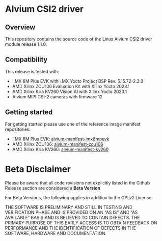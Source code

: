 # Alvium CSI2 driver

## Overview
This repository contains the source code of the Linux Alvium CSI2 driver module release 1.1.0. 

## Compatibility
This release is tested with:
- i.MX 8M Plus EVK with i.MX Yocto Project BSP Rev. 5.15.72-2.2.0
- AMD Xilinx ZCU106 Evaluation Kit with Xilinx Yocto 2023.1
- AMD Xilinx Kria KV260 Vision AI with Xilinx Yocto 2023.1
- Alvium MIPI CSI-2 cameras with firmware 12

## Getting started
For getting started please use one of the reference image manifest repositories:
- i.MX 8M Plus EVK: [alvium-manifest-imx8mpevk](https://github.com/alliedvision/alvium-manifest-imx8mpevk)
- AMD Xilinx ZCU106: [alvium-manifest-zcu106](https://github.com/alliedvision/alvium-manifest-zcu106)
- AMD Xilinx Kria KV260: [alvium-manifest-kv260](https://github.com/alliedvision/alvium-manifest-kv260)

# Beta Disclaimer

Please be aware that all code revisions not explicitly listed in the Github Release section are
considered a **Beta Version**.

For Beta Versions, the following applies in addition to the GPLv2 License:

THE SOFTWARE IS PRELIMINARY AND STILL IN TESTING AND VERIFICATION PHASE AND IS PROVIDED ON AN “AS
IS” AND “AS AVAILABLE” BASIS AND IS BELIEVED TO CONTAIN DEFECTS. THE PRIMARY PURPOSE OF THIS EARLY
ACCESS IS TO OBTAIN FEEDBACK ON PERFORMANCE AND THE IDENTIFICATION OF DEFECTS IN THE SOFTWARE,
HARDWARE AND DOCUMENTATION.
